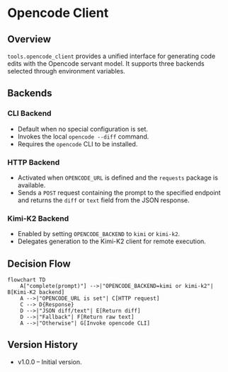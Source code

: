 # Opencode Client

## Overview
`tools.opencode_client` provides a unified interface for generating code
edits with the Opencode servant model. It supports three backends
selected through environment variables.

## Backends
### CLI Backend
- Default when no special configuration is set.
- Invokes the local `opencode --diff` command.
- Requires the `opencode` CLI to be installed.

### HTTP Backend
- Activated when `OPENCODE_URL` is defined and the `requests` package is
  available.
- Sends a `POST` request containing the prompt to the specified endpoint
  and returns the `diff` or `text` field from the JSON response.

### Kimi-K2 Backend
- Enabled by setting `OPENCODE_BACKEND` to `kimi` or `kimi-k2`.
- Delegates generation to the Kimi-K2 client for remote execution.

## Decision Flow
```mermaid
flowchart TD
    A["complete(prompt)"] -->|"OPENCODE_BACKEND=kimi or kimi-k2"| B[Kimi-K2 backend]
    A -->|"OPENCODE_URL is set"| C[HTTP request]
    C --> D{Response}
    D -->|"JSON diff/text"| E[Return diff]
    D -->|"Fallback"| F[Return raw text]
    A -->|"Otherwise"| G[Invoke opencode CLI]
```

## Version History
- v1.0.0 – Initial version.
